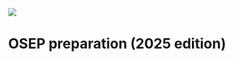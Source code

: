 <img src="https://www.offsec.com/app/uploads/2023/01/PEN-300-Featured.png">
<h1>OSEP preparation (2025 edition)</h1>
